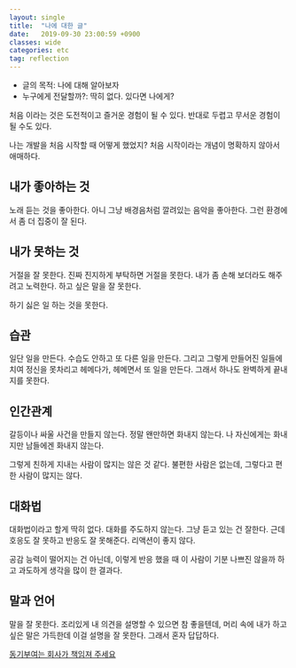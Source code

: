 ```yaml
---
layout: single
title:  "나에 대한 글"
date:   2019-09-30 23:00:59 +0900
classes: wide
categories: etc
tag: reflection
---
```


- 글의 목적: 나에 대해 알아보자
- 누구에게 전달할까?: 딱히 없다. 있다면 나에게?

처음 이라는 것은 도전적이고 즐거운 경험이 될 수 있다. 반대로 두렵고 무서운 경험이 될 수도 있다.

나는 개발을 처음 시작할 때 어떻게 했었지? 처음 시작이라는 개념이 명확하지 않아서 애매하다.

## 내가 좋아하는 것

노래 듣는 것을 좋아한다. 아니 그냥 배경음처럼 깔려있는 음악을 좋아한다. 그런 환경에서 좀 더 집중이 잘 된다.

## 내가 못하는 것

거절을 잘 못한다. 진짜 진지하게 부탁하면 거절을 못한다. 내가 좀 손해 보더라도 해주려고 노력한다. 하고 싶은 말을 잘 못한다.

하기 싫은 일 하는 것을 못한다.

## 습관

일단 일을 만든다. 수습도 안하고 또 다른 일을 만든다. 그리고 그렇게 만들어진 일들에 치여 정신을 못차리고 헤메다가, 헤메면서 또 일을 만든다. 그래서 하나도 완벽하게 끝내지를 못한다.

## 인간관계

갈등이나 싸울 사건을 만들지 않는다. 정말 왠만하면 화내지 않는다. 나 자신에게는 화내지만 남들에겐 화내지 않는다.

그렇게 친하게 지내는 사람이 많지는 않은 것 같다. 불편한 사람은 없는데, 그렇다고 편한 사람이 많지는 않다.

## 대화법

대화법이라고 할게 딱히 없다. 대화를 주도하지 않는다. 그냥 듣고 있는 건 잘한다. 근데 호응도 잘 못하고 반응도 잘 못해준다. 리액션이 좋지 않다.

공감 능력이 떨어지는 건 아닌데, 이렇게 반응 했을 때 이 사람이 기분 나쁘진 않을까 하고 과도하게 생각을 많이 한 결과다.

## 말과 언어

말을 잘 못한다. 조리있게 내 의견을 설명할 수 있으면 참 좋을텐데, 머리 속에 내가 하고 싶은 말은 가득한데 이걸 설명을 잘 못한다. 그래서 혼자 답답하다.

[동기부여는 회사가 책임져 주세요](https://brunch.co.kr/@goodgdg/22)
